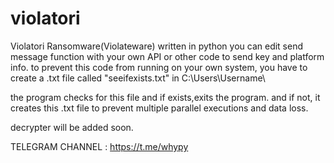 # violatori
Violatori Ransomware(Violateware) written in python
you can edit send message function with your own API or other code to send key and platform info.
to prevent this code from running on your own system, you have to create a .txt file called "seeifexists.txt" in C:\Users\Username\

the program checks for this file and if exists,exits the program.
and if not, it creates this .txt file to prevent multiple parallel executions and data loss.

decrypter will be added soon.


TELEGRAM CHANNEL : https://t.me/whypy
